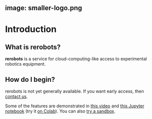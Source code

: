 image: smaller-logo.png
---

# Introduction

## What is rerobots?

**rerobots** is a service for cloud-computing-like access to experimental
robotics equipment.

## How do I begin?

rerobots is not yet generally available. If you want early access, then [contact
us](https://rerobots.net/contact).

Some of the features are demonstrated in [this
video](https://vimeo.com/440801712) and [this Jupyter notebook](
https://github.com/rerobots/examples/blob/master/handmotion.ipynb) (try it [on Colab](https://colab.research.google.com/github/rerobots/examples/blob/master/handmotion.ipynb)).
You can also [try a sandbox](https://rerobots.net/sandbox/random).
